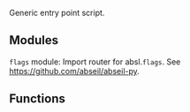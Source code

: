 Generic entry point script.
## Modules
`flags` module: Import router for absl.`flags`. See https://github.com/abseil/abseil-py.
## Functions

